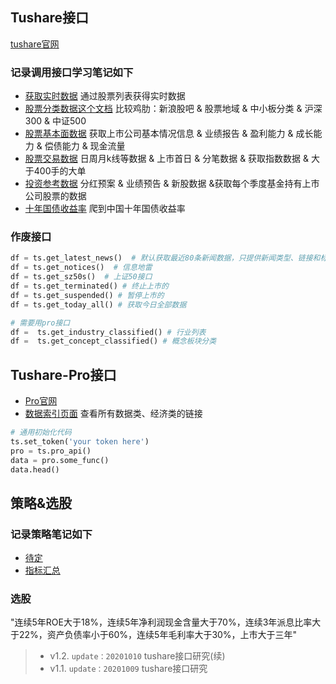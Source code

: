 ## Tushare接口
[tushare官网](http://tushare.org/)

### 记录调用接口学习笔记如下
- [获取实时数据](API_Docs/tushare01.py) 通过股票列表获得实时数据
- [股票分类数据这个文档](API_Docs/tushare02-message.py) 比较鸡肋：新浪股吧 & 股票地域 & 中小板分类 & 沪深300 & 中证500
- [股票基本面数据](API_Docs/tushare03基本面数据.py) 获取上市公司基本情况信息 & 业绩报告 & 盈利能力 & 成长能力 & 偿债能力 & 现金流量
- [股票交易数据](API_Docs/tushare04交易数据.py) 日周月k线等数据 & 上市首日 & 分笔数据 & 获取指数数据 & 大于400手的大单 
- [投资参考数据](API_Docs/tushare05投资参考数据.py) 分红预案 & 业绩预告 & 新股数据 &获取每个季度基金持有上市公司股票的数据
- [十年国债收益率](API_Docs/十年国债.py) 爬到中国十年国债收益率
### 作废接口
```python
df = ts.get_latest_news()  # 默认获取最近80条新闻数据，只提供新闻类型、链接和标题
df = ts.get_notices()  # 信息地雷
df = ts.get_sz50s()  # 上证50接口
df = ts.get_terminated() # 终止上市的
df = ts.get_suspended() # 暂停上市的
df = ts.get_today_all() # 获取今日全部数据

# 需要用pro接口 
df =  ts.get_industry_classified() # 行业列表
df =  ts.get_concept_classified() # 概念板块分类
```
## Tushare-Pro接口
- [Pro官网](https://tushare.pro/document/2?doc_id=27)
- [数据索引页面](https://tushare.pro/document/2?doc_id=209) 查看所有数据类、经济类的链接
```python
# 通用初始化代码
ts.set_token('your token here')
pro = ts.pro_api()
data = pro.some_func()
data.head()
```






## 策略&选股
### 记录策略笔记如下
- [待定](Strategy_Docs)
- [指标汇总](指标汇总.md)
### 选股
"连续5年ROE大于18%，连续5年净利润现金含量大于70%，连续3年派息比率大于22%，资产负债率小于60%，连续5年毛利率大于30%，上市大于三年"

> - v1.2.  `update：20201010` tushare接口研究(续)
> - v1.1.  `update：20201009` tushare接口研究